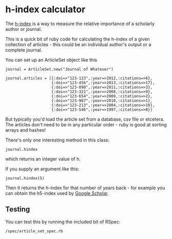 h-index calculator
=============
The [h-index](http://en.wikipedia.org/wiki/H-index) is a way to measure the relative importance of a scholarly author or journal. 

This is a quick bit of ruby code for calculating the h-index of a given collection of articles - this could be an individual author's output or a complete journal. 

You can set up an ArticleSet object like this

    journal = ArticleSet.new("Journal of Whatever")
    
    journal.articles = [{:doi=>"123-123",:year=>2012,:citations=>6},
                        {:doi=>"123-456",:year=>2013,:citations=>17},
                        {:doi=>"123-890",:year=>2011,:citations=>3},
                        {:doi=>"123-321",:year=>2008,:citations=>9},
                        {:doi=>"123-654",:year=>2009,:citations=>2},
                        {:doi=>"123-987",:year=>2010,:citations=>1},
                        {:doi=>"123-213",:year=>2004,:citations=>10},
                        {:doi=>"123-546",:year=>1997,:citations=>8}]

But typically you'd load the article set from a database, csv file or etcetera. The articles don't need to be in any particular order - ruby is good at sorting arrays and hashes!

There's only one interesting method in this class:

    journal.hindex 

which returns an integer value of h. 

If you supply an argument like this:

    journal.hindex(5)

Then it returns the h-index for that number of years back - for example you can obtain the h5-index used by [Google Scholar](http://scholar.google.co.uk/intl/en/scholar/metrics.html#metrics). 


Testing
----------

You can test this by running the included bit of RSpec: 

    /spec/article_set_spec.rb